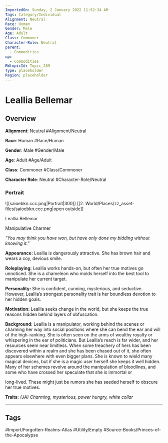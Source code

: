 ```yaml
---
ImportedOn: Sunday, 2 January 2022 11:52:34 AM
Tags: Category/Individual
Alignment: Neutral
Race: Human
Gender: Male
Age: Adult
Class: Commoner
Character-Role: Neutral
parent:
  - Commodities
up:
  - Commodities
RWtopicId: Topic_289
Type: placeholder
Region: placeholder
---
```

# Leallia Bellemar
## Overview
**Alignment**: Neutral
#Alignment/Neutral

**Race**: Human
#Race/Human

**Gender**: Male
#Gender/Male

**Age**: Adult
#Age/Adult

**Class**: Commoner
#Class/Commoner

**Character Role**: Neutral
#Character-Role/Neutral

### Portrait
![[saioebkn.ccc.png|Portrait|300]]
[[2. World/Places/zz_asset-files/saioebkn.ccc.png|open outside]]

Leallia Bellemar

Manipulative Charmer

*“You may think you have won, but have only done my bidding without knowing it.”*

**Appearance:** Leallia is dangerously attractive. She has brown hair and wears a coy, devious smile.

**Roleplaying:** Leallia works hands-on, but often her true motives go unnoticed. She is a chameleon who molds herself into the best tool to manipulate her current target.

**Personality:** She is confident, cunning, mysterious, and seductive. However, Leallia’s strongest personality trait is her boundless devotion to her hidden goals.

**Motivation:** Leallia seeks change in the world, but she keeps the true reasons hidden behind layers of obfuscation.

**Background:** Leallia is a manipulator, working behind the scenes or charming her way into social positions where she can bend the ear and will of the high-ranking. She is often seen on the arms of wealthy royalty or whispering in the ear of politicians. But Leallia’s reach is far wider, and her resources seem near limitless. When some treachery of hers has been discovered within a realm and she has been chased out of it, she often appears elsewhere with even bigger plans. She is known to wield many magical devices, but if she is a magic user herself she keeps it well hidden. Many of her schemes revolve around the manipulation of bloodlines, and some who have crossed her speculate that she is immortal or

long-lived. These might just be rumors she has seeded herself to obscure her true motives.

**Traits:** *(JA) Charming, mysterious, power hungry, white collar*


---
## Tags
#Import/Forgotten-Realms-Atlas #Utility/Empty #Source-Books/Princes-of-the-Apocalypse

